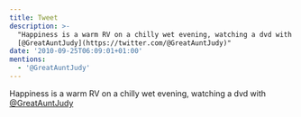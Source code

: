 ```yaml
---
title: Tweet
description: >-
  "Happiness is a warm RV on a chilly wet evening, watching a dvd with
  [@GreatAuntJudy](https://twitter.com/@GreatAuntJudy)"
date: '2010-09-25T06:09:01+01:00'
mentions:
  - '@GreatAuntJudy'
---
```

Happiness is a warm RV on a chilly wet evening, watching a dvd with [@GreatAuntJudy](https://twitter.com/@GreatAuntJudy)
